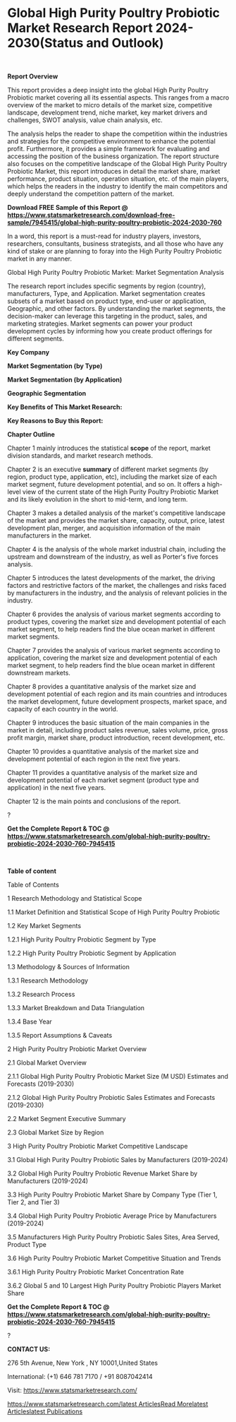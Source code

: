 <h1>Global High Purity Poultry Probiotic Market Research Report 2024-2030(Status and Outlook)</h1><br/><p><strong>Report Overview</strong></p>
 
 
 
 <p>This report provides a deep insight into the global High Purity Poultry Probiotic market covering all its essential aspects. This ranges from a macro overview of the market to micro details of the market size, competitive landscape, development trend, niche market, key market drivers and challenges, SWOT analysis, value chain analysis, etc.</p>
 
 
 
 <p>The analysis helps the reader to shape the competition within the industries and strategies for the competitive environment to enhance the potential profit. Furthermore, it provides a simple framework for evaluating and accessing the position of the business organization. The report structure also focuses on the competitive landscape of the Global High Purity Poultry Probiotic Market, this report introduces in detail the market share, market performance, product situation, operation situation, etc. of the main players, which helps the readers in the industry to identify the main competitors and deeply understand the competition pattern of the market.</p>
 
 
 
 <p><strong>Download FREE Sample of this Report @ <a href="https://www.statsmarketresearch.com/download-free-sample/7945415/global-high-purity-poultry-probiotic-2024-2030-760">https://www.statsmarketresearch.com/download-free-sample/7945415/global-high-purity-poultry-probiotic-2024-2030-760</a></strong></p>
 
 
 
 <p>In a word, this report is a must-read for industry players, investors, researchers, consultants, business strategists, and all those who have any kind of stake or are planning to foray into the High Purity Poultry Probiotic market in any manner.</p>
 
 
 
 <p>Global High Purity Poultry Probiotic Market: Market Segmentation Analysis</p>
 
 
 
 <p>The research report includes specific segments by region (country), manufacturers, Type, and Application. Market segmentation creates subsets of a market based on product type, end-user or application, Geographic, and other factors. By understanding the market segments, the decision-maker can leverage this targeting in the product, sales, and marketing strategies. Market segments can power your product development cycles by informing how you create product offerings for different segments.</p>
 
 
 
 <p><strong>Key Company</strong></p>
 
 
 
 <p><strong>Market Segmentation (by Type)</strong></p>
 
 
 
 <p><strong>Market Segmentation (<strong>by Application</strong>)</strong></p>
 
 
 
 <p><strong>Geographic Segmentation</strong></p>
 
 
 
 <p><strong>Key Benefits of This Market Research:</strong></p>
 
 
 
 <p><strong>Key <strong>Reasons to Buy</strong> this Report:</strong></p>
 
 
 
 <p><strong>Chapter Outline</strong></p>
 
 
 
 <p>Chapter 1 mainly introduces the statistical <strong>scope</strong> of the report, market division standards, and market research methods.</p>
 
 
 
 <p>Chapter 2 is an executive <strong>summary</strong> of different market segments (by region, product type, application, etc), including the market size of each market segment, future development potential, and so on. It offers a high-level view of the current state of the High Purity Poultry Probiotic Market and its likely evolution in the short to mid-term, and long term.</p>
 
 
 
 <p>Chapter 3 makes a detailed analysis of the market&#39;s competitive landscape of the market and provides the market share, capacity, output, price, latest development plan, merger, and acquisition information of the main manufacturers in the market.</p>
 
 
 
 <p>Chapter 4 is the analysis of the whole market industrial chain, including the upstream and downstream of the industry, as well as Porter&#39;s five forces analysis.</p>
 
 
 
 <p>Chapter 5 introduces the latest developments of the market, the driving factors and restrictive factors of the market, the challenges and risks faced by manufacturers in the industry, and the analysis of relevant policies in the industry.</p>
 
 
 
 <p>Chapter 6 provides the analysis of various market segments according to product types, covering the market size and development potential of each market segment, to help readers find the blue ocean market in different market segments.</p>
 
 
 
 <p>Chapter 7 provides the analysis of various market segments according to application, covering the market size and development potential of each market segment, to help readers find the blue ocean market in different downstream markets.</p>
 
 
 
 <p>Chapter 8 provides a quantitative analysis of the market size and development potential of each region and its main countries and introduces the market development, future development prospects, market space, and capacity of each country in the world.</p>
 
 
 
 <p>Chapter 9 introduces the basic situation of the main companies in the market in detail, including product sales revenue, sales volume, price, gross profit margin, market share, product introduction, recent development, etc.</p>
 
 
 
 <p>Chapter 10 provides a quantitative analysis of the market size and development potential of each region in the next five years.</p>
 
 
 
 <p>Chapter 11 provides a quantitative analysis of the market size and development potential of each market segment (product type and application) in the next five years.</p>
 
 
 
 <p>Chapter 12 is the main points and conclusions of the report.</p>
 
 
 
 <p>? </p>
 
 
 
 <div><b>Get the Complete Report & TOC @ <a href="https://www.statsmarketresearch.com/global-high-purity-poultry-probiotic-2024-2030-760-7945415">https://www.statsmarketresearch.com/global-high-purity-poultry-probiotic-2024-2030-760-7945415</a></b></div>
 
 
 
 <p><br />
 
 <b>Table of content</b></p>
 
 
 
 <p>Table of Contents<br />
 
 1 Research Methodology and Statistical Scope<br />
 
 1.1 Market Definition and Statistical Scope of High Purity Poultry Probiotic<br />
 
 1.2 Key Market Segments<br />
 
 1.2.1 High Purity Poultry Probiotic Segment by Type<br />
 
 1.2.2 High Purity Poultry Probiotic Segment by Application<br />
 
 1.3 Methodology & Sources of Information<br />
 
 1.3.1 Research Methodology<br />
 
 1.3.2 Research Process<br />
 
 1.3.3 Market Breakdown and Data Triangulation<br />
 
 1.3.4 Base Year<br />
 
 1.3.5 Report Assumptions & Caveats<br />
 
 2 High Purity Poultry Probiotic Market Overview<br />
 
 2.1 Global Market Overview<br />
 
 2.1.1 Global High Purity Poultry Probiotic Market Size (M USD) Estimates and Forecasts (2019-2030)<br />
 
 2.1.2 Global High Purity Poultry Probiotic Sales Estimates and Forecasts (2019-2030)<br />
 
 2.2 Market Segment Executive Summary<br />
 
 2.3 Global Market Size by Region<br />
 
 3 High Purity Poultry Probiotic Market Competitive Landscape<br />
 
 3.1 Global High Purity Poultry Probiotic Sales by Manufacturers (2019-2024)<br />
 
 3.2 Global High Purity Poultry Probiotic Revenue Market Share by Manufacturers (2019-2024)<br />
 
 3.3 High Purity Poultry Probiotic Market Share by Company Type (Tier 1, Tier 2, and Tier 3)<br />
 
 3.4 Global High Purity Poultry Probiotic Average Price by Manufacturers (2019-2024)<br />
 
 3.5 Manufacturers High Purity Poultry Probiotic Sales Sites, Area Served, Product Type<br />
 
 3.6 High Purity Poultry Probiotic Market Competitive Situation and Trends<br />
 
 3.6.1 High Purity Poultry Probiotic Market Concentration Rate<br />
 
 3.6.2 Global 5 and 10 Largest High Purity Poultry Probiotic Players Market Share</p>
 
 
 
 <div><b>Get the Complete Report & TOC @ <a href="https://www.statsmarketresearch.com/global-high-purity-poultry-probiotic-2024-2030-760-7945415">https://www.statsmarketresearch.com/global-high-purity-poultry-probiotic-2024-2030-760-7945415</a></b></div>
 
 
 
 <p>? </p>
 
 
 
 <p><b>CONTACT US:</b><br />
 
 276 5th Avenue, New York , NY 10001,United States<br />
 
 International: (+1) 646 781 7170 / +91 8087042414<br />
 
 Visit: <a href="https://www.statsmarketresearch.com/">https://www.statsmarketresearch.com/</a><br />
 
 <a href="https://gyeongbokgung.com">https://www.statsmarketresearch.com/</a><a href="https://hallyeomaritime.com">latest Articles</a><a href="https://jingwansa.com">Read More</a><a href="https://nguoiviet.jp/">latest Articles</a><a href="https://www.intelmarketresearch.com/">latest Publications</a></p>